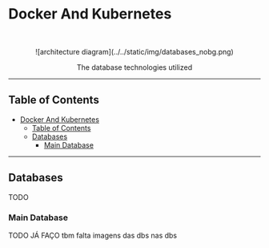 # Docker And Kubernetes
<br/>
<p align="center">
    ![architecture diagram](../../static/img/databases_nobg.png)
</p>

<p align="center">
  The database technologies utilized
</p>

---

<!-- START doctoc generated TOC please keep comment here to allow auto update -->
<!-- DON'T EDIT THIS SECTION, INSTEAD RE-RUN doctoc TO UPDATE -->
## Table of Contents

- [Docker And Kubernetes](#docker-and-kubernetes)
  - [Table of Contents](#table-of-contents)
  - [Databases](#databases)
    - [Main Database](#main-database)

<!-- END doctoc generated TOC please keep comment here to allow auto update -->

---

## Databases

TODO

### Main Database

TODO JÁ FAÇO tbm falta imagens das dbs nas dbs